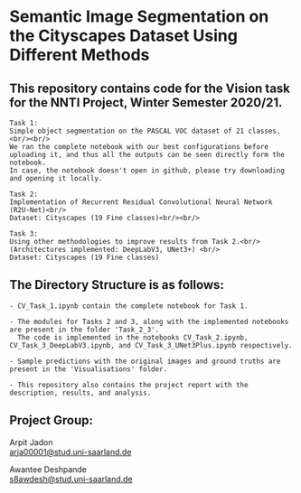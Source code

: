 # Semantic Image Segmentation on the Cityscapes Dataset Using Different Methods 

## This repository contains code for the Vision task for the NNTI Project, Winter Semester 2020/21. 
```
Task 1:
Simple object segmentation on the PASCAL VOC dataset of 21 classes.<br/><br/>
We ran the complete notebook with our best configurations before uploading it, and thus all the outputs can be seen directly form the notebook.
In case, the notebook doesn't open in github, please try downloading and opening it locally.
```
```
Task 2:
Implementation of Recurrent Residual Convolutional Neural Network (R2U-Net)<br/>
Dataset: Cityscapes (19 Fine classes)<br/><br/>
```
```
Task 3:
Using other methodologies to improve results from Task 2.<br/>
(Architectures implemented: DeepLabV3, UNet3+) <br/>
Dataset: Cityscapes (19 Fine classes)
```

## The Directory Structure is as follows:

```
- CV_Task_1.ipynb contain the complete notebook for Task 1.

- The modules for Tasks 2 and 3, along with the implemented notebooks are present in the folder 'Task_2_3'. 
  The code is implemented in the notebooks CV_Task_2.ipynb, CV_Task_3_DeepLabV3.ipynb, and CV_Task_3_UNet3Plus.ipynb respectively.

- Sample predictions with the original images and ground truths are present in the 'Visualisations' folder.

- This repository also contains the project report with the description, results, and analysis.
```

## Project Group: <br/>
Arpit Jadon <br/>
arja00001@stud.uni-saarland.de <br/>

Awantee Deshpande <br/>
s8awdesh@stud.uni-saarland.de




